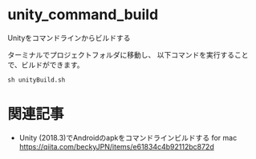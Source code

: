 # unity_command_build
Unityをコマンドラインからビルドする

ターミナルでプロジェクトフォルダに移動し、
以下コマンドを実行することで、ビルドができます。

```Shell
sh unityBuild.sh
```

# 関連記事
- Unity (2018.3)でAndroidのapkをコマンドラインビルドする for mac
https://qiita.com/beckyJPN/items/e61834c4b92112bc872d
